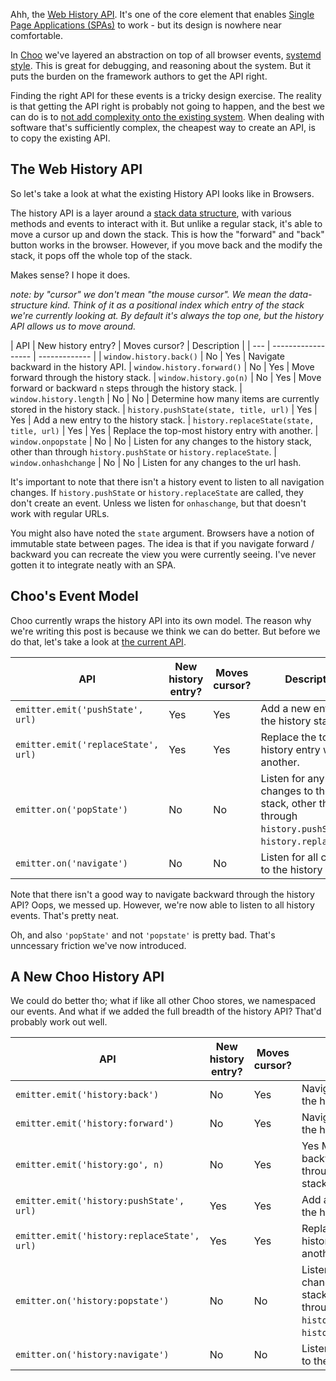 <!--
Title: Architecting a History Pipeline
Date: 2018-02-05
-->

Ahh, the [Web History
API](https://developer.mozilla.org/en-US/docs/Web/API/History_API). It's one of
the core element that enables [Single Page Applications
(SPAs)](https://en.wikipedia.org/wiki/Single-page_application) to work - but its
design is nowhere near comfortable.

In [Choo](https://choo.io) we've layered an abstraction on top of all browser
events, [systemd style](https://www.freedesktop.org/wiki/Software/dbus/). This
is great for debugging, and reasoning about the system. But it puts the burden
on the framework authors to get the API right.

Finding the right API for these events is a tricky design exercise. The reality
is that getting the API right is probably not going to happen, and the best we
can do is to [not add complexity onto the existing
system](http://tinyclouds.org/rant.html). When dealing with software that's
sufficiently complex, the cheapest way to create an API, is to copy the existing
API.

## The Web History API
So let's take a look at what the existing History API looks like in Browsers.

The history API is a layer around a [stack data
structure](https://en.wikibooks.org/wiki/Data_Structures/Stacks_and_Queues),
with various methods and events to interact with it. But unlike a regular stack,
it's able to move a cursor up and down the stack. This is how the "forward" and
"back" button works in the browser. However, if you move back and the modify the
stack, it pops off the whole top of the stack.

Makes sense? I hope it does.

_note: by "cursor" we don't mean "the mouse cursor". We mean the data-structure
kind. Think of it as a positional index which entry of the stack we're currently
looking at. By default it's always the top one, but the history API allows us to
move around._

| API                                       | New history entry? | Moves cursor? | Description |
| ---                                       | ------------------ | ------------- |
| `window.history.back()`                   | No                 | Yes           | Navigate backward in the history API.
| `window.history.forward()`                | No                 | Yes           | Move forward through the history stack.
| `window.history.go(n)`                    | No                 | Yes           | Move forward or backward `n` steps through the history stack.
| `window.history.length`                   | No                 | No            | Determine how many items are currently stored in the history stack.
| `history.pushState(state, title, url)`    | Yes                | Yes           | Add a new entry to the history stack.
| `history.replaceState(state, title, url)` | Yes                | Yes           | Replace the top-most history entry with another.
| `window.onpopstate`                       | No                 | No            | Listen for any changes to the history stack, other than through `history.pushState` or `history.replaceState`.
| `window.onhashchange`                     | No                 | No            | Listen for any changes to the url hash.

It's important to note that there isn't a history event to listen to all
navigation changes. If `history.pushState` or `history.replaceState` are called,
they don't create an event. Unless we listen for `onhaschange`, but that doesn't
work with regular URLs.

You might also have noted the `state` argument. Browsers have a notion of
immutable state between pages. The idea is that if you navigate forward /
backward you can recreate the view you were currently seeing. I've never gotten
it to integrate neatly with an SPA.

## Choo's Event Model
Choo currently wraps the history API into its own model. The reason why we're
writing this post is because we think we can do better. But before we do that,
let's take a look at [the current API](https://choo.io/reference/routing).

| API                                 | New history entry? | Moves cursor? | Description |
| ---                                 | ------------------ | ------------- | -----------
| `emitter.emit('pushState', url)`    | Yes                | Yes           | Add a new entry to the history stack.
| `emitter.emit('replaceState', url)` | Yes                | Yes           | Replace the top-most history entry with another.
| `emitter.on('popState')`            | No                 | No            | Listen for any changes to the history stack, other than through `history.pushState` or `history.replaceState`.
| `emitter.on('navigate')`            | No                 | No            | Listen for all changes to the history stack.

Note that there isn't a good way to navigate backward through the history API?
Oops, we messed up. However, we're now able to listen to all history events.
That's pretty neat.

Oh, and also `'popState'` and not `'popstate'` is pretty bad. That's unncessary
friction we've now introduced.

## A New Choo History API

We could do better tho; what if like all other Choo stores, we namespaced our
events. And what if we added the full breadth of the history API? That'd
probably work out well.

| API                                         | New history entry? | Moves cursor? | Description |
| ---                                         | ------------------ | ------------- | -----------
| `emitter.emit('history:back')`              | No                 | Yes           | Navigate backward in the history API.
| `emitter.emit('history:forward')`           | No                 | Yes           | Navigate forward in the history API.
| `emitter.emit('history:go', n)`             | No                 | Yes           | Yes  Move forward or backward n steps through the history stack.
| `emitter.emit('history:pushState', url)`    | Yes                | Yes           | Add a new entry to the history stack.
| `emitter.emit('history:replaceState', url)` | Yes                | Yes           | Replace the top-most history entry with another.
| `emitter.on('history:popstate')`            | No                 | No            | Listen for any changes to the history stack, other than through `history.pushState` or `history.replaceState`.
| `emitter.on('history:navigate')`            | No                 | No            | Listen for all changes to the history stack.
